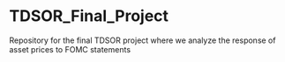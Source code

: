 # TDSOR_Final_Project
Repository for the final TDSOR project where we analyze the response of asset prices to FOMC statements
